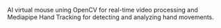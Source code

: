 AI virtual mouse uning OpenCV for real-time video processing and Mediapipe Hand Tracking for 
detecting and analyzing hand movements.  
